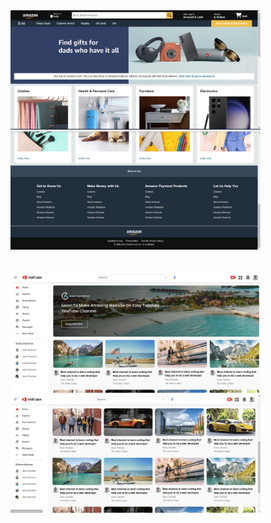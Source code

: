 <img width="400" src="amazon1.png">
<img width="400" src="amazon2.png">
<br>
<br>
<br>
<img width="400" src="vidtube1.png">
<img width="400" src="vidtube2.png">
